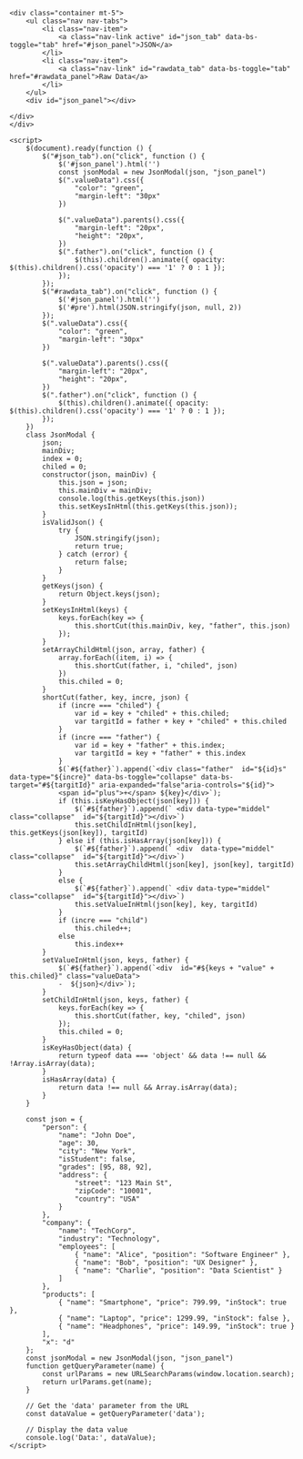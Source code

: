<!DOCTYPE html>
<html lang="en">

<head>
    <meta charset="UTF-8">
    <meta name="viewport" content="width=device-width, initial-scale=1.0">
    <title>Display JSON in Tabs</title>
    <script src="https://code.jquery.com/jquery-3.6.0.min.js"></script>
    <link rel="stylesheet" href="https://cdn.jsdelivr.net/npm/bootstrap@5.3.0/dist/css/bootstrap.min.css">
    <script src="https://cdn.jsdelivr.net/npm/bootstrap@5.3.0/dist/js/bootstrap.bundle.min.js"></script>
</head>
<style>
    [data-type="father"] {
        background-color: rgb(0, 0, 0);
        margin-top: 8px;
        border: rgb(0, 0, 0) 2px solid;
        border-radius: 6px;
        color: rgb(255, 255, 255);
        cursor: pointer;
    }

    [data-type="chiled"] {
        margin-left: 31px;
        cursor: pointer;
    }
</style>

<body>

    <div class="container mt-5">
        <ul class="nav nav-tabs">
            <li class="nav-item">
                <a class="nav-link active" id="json_tab" data-bs-toggle="tab" href="#json_panel">JSON</a>
            </li>
            <li class="nav-item">
                <a class="nav-link" id="rawdata_tab" data-bs-toggle="tab" href="#rawdata_panel">Raw Data</a>
            </li>
        </ul>
        <div id="json_panel"></div>

    </div>
    </div>

    <script>
        $(document).ready(function () {
            $("#json_tab").on("click", function () {
                $('#json_panel').html('')
                const jsonModal = new JsonModal(json, "json_panel")
                $(".valueData").css({
                    "color": "green",
                    "margin-left": "30px"
                })

                $(".valueData").parents().css({
                    "margin-left": "20px",
                    "height": "20px",
                })
                $(".father").on("click", function () {
                    $(this).children().animate({ opacity: $(this).children().css('opacity') === '1' ? 0 : 1 });
                });
            });
            $("#rawdata_tab").on("click", function () {
                $('#json_panel').html('')
                $('#pre').html(JSON.stringify(json, null, 2))
            });
            $(".valueData").css({
                "color": "green",
                "margin-left": "30px"
            })

            $(".valueData").parents().css({
                "margin-left": "20px",
                "height": "20px",
            })
            $(".father").on("click", function () {
                $(this).children().animate({ opacity: $(this).children().css('opacity') === '1' ? 0 : 1 });
            });
        })
        class JsonModal {
            json;
            mainDiv;
            index = 0;
            chiled = 0;
            constructor(json, mainDiv) {
                this.json = json;
                this.mainDiv = mainDiv;
                console.log(this.getKeys(this.json))
                this.setKeysInHtml(this.getKeys(this.json));
            }
            isValidJson() {
                try {
                    JSON.stringify(json);
                    return true;
                } catch (error) {
                    return false;
                }
            }
            getKeys(json) {
                return Object.keys(json);
            }
            setKeysInHtml(keys) {
                keys.forEach(key => {
                    this.shortCut(this.mainDiv, key, "father", this.json)
                });
            }
            setArrayChildHtml(json, array, father) {
                array.forEach((item, i) => {
                    this.shortCut(father, i, "chiled", json)
                })
                this.chiled = 0;
            }
            shortCut(father, key, incre, json) {
                if (incre === "chiled") {
                    var id = key + "chiled" + this.chiled;
                    var targitId = father + key + "chiled" + this.chiled
                }
                if (incre === "father") {
                    var id = key + "father" + this.index;
                    var targitId = key + "father" + this.index
                }
                $(`#${father}`).append(`<div class="father"  id="${id}s" data-type="${incre}" data-bs-toggle="collapse" data-bs-target="#${targitId}" aria-expanded="false"aria-controls="${id}">
                <span id="plus">+</span> ${key}</div>`);
                if (this.isKeyHasObject(json[key])) {
                    $(`#${father}`).append(` <div data-type="middel" class="collapse"  id="${targitId}"></div>`)
                    this.setChildInHtml(json[key], this.getKeys(json[key]), targitId)
                } else if (this.isHasArray(json[key])) {
                    $(`#${father}`).append(` <div  data-type="middel"  class="collapse"  id="${targitId}"></div>`)
                    this.setArrayChildHtml(json[key], json[key], targitId)
                }
                else {
                    $(`#${father}`).append(` <div data-type="middel"  class="collapse"  id="${targitId}"></div>`)
                    this.setValueInHtml(json[key], key, targitId)
                }
                if (incre === "child")
                    this.chiled++;
                else
                    this.index++
            }
            setValueInHtml(json, keys, father) {
                $(`#${father}`).append(`<div  id="#${keys + "value" + this.chiled}" class="valueData">
                -  ${json}</div>`);
            }
            setChildInHtml(json, keys, father) {
                keys.forEach(key => {
                    this.shortCut(father, key, "chiled", json)
                });
                this.chiled = 0;
            }
            isKeyHasObject(data) {
                return typeof data === 'object' && data !== null && !Array.isArray(data);
            }
            isHasArray(data) {
                return data !== null && Array.isArray(data);
            }
        }

        const json = {
            "person": {
                "name": "John Doe",
                "age": 30,
                "city": "New York",
                "isStudent": false,
                "grades": [95, 88, 92],
                "address": {
                    "street": "123 Main St",
                    "zipCode": "10001",
                    "country": "USA"
                }
            },
            "company": {
                "name": "TechCorp",
                "industry": "Technology",
                "employees": [
                    { "name": "Alice", "position": "Software Engineer" },
                    { "name": "Bob", "position": "UX Designer" },
                    { "name": "Charlie", "position": "Data Scientist" }
                ]
            },
            "products": [
                { "name": "Smartphone", "price": 799.99, "inStock": true },
                { "name": "Laptop", "price": 1299.99, "inStock": false },
                { "name": "Headphones", "price": 149.99, "inStock": true }
            ],
            "x": "d"
        };
        const jsonModal = new JsonModal(json, "json_panel")
        function getQueryParameter(name) {
            const urlParams = new URLSearchParams(window.location.search);
            return urlParams.get(name);
        }

        // Get the 'data' parameter from the URL
        const dataValue = getQueryParameter('data');

        // Display the data value
        console.log('Data:', dataValue);
    </script>

</body>

</html>
